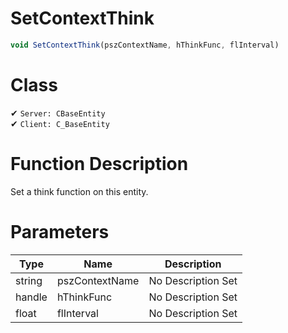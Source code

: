 # SetContextThink
```js
void SetContextThink(pszContextName, hThinkFunc, flInterval)
```
# Class
✔ `Server: CBaseEntity`  
✔ `Client: C_BaseEntity`  

# Function Description
Set a think function on this entity.
# Parameters
Type|Name|Description
--|--|--
string|pszContextName|No Description Set
handle|hThinkFunc|No Description Set
float|flInterval|No Description Set
